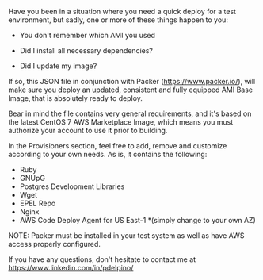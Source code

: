 Have you been in a situation where you need a quick deploy for a test environment, but sadly, one or more of these things happen to you:

- You don't remember which AMI you used

- Did I install all necessary dependencies?

- Did I update my image?

If so, this JSON file in conjunction with Packer (https://www.packer.io/), will make sure you deploy an updated, consistent and fully equipped AMI Base Image, that is absolutely ready to deploy.

Bear in mind the file contains very general requirements, and it's based on the latest CentOS 7 AWS Marketplace Image, which means you must authorize your account to use it prior to building.

In the Provisioners section, feel free to add, remove and customize according to your own needs. As is, it contains the following:

* Ruby
* GNUpG
* Postgres Development Libraries
* Wget
* EPEL Repo
* Nginx
* AWS Code Deploy Agent for US East-1 *(simply change to your own AZ)

NOTE: Packer must be installed in your test system as well as have AWS access properly configured.

If you have any questions, don't hesitate to contact me at https://www.linkedin.com/in/pdelpino/
